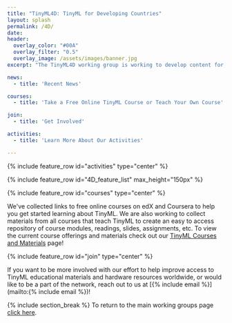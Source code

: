 ```yaml
---
title: "TinyML4D: TinyML for Developing Countries"
layout: splash
permalink: /4D/
date: 
header:
  overlay_color: "#00A"
  overlay_filter: "0.5"
  overlay_image: /assets/images/banner.jpg
excerpt: "The TinyML4D working group is working to develop content for, and a network of, researchers and practitioners focused on enabling innovative solutions for the unique challenges faced by Developing Countries. TinyML4D is co-hosted by the Abdus Salam International Centre for Theoretical Physics (ICTP)."

news: 
  - title: 'Recent News'

courses: 
  - title: 'Take a Free Online TinyML Course or Teach Your Own Course'

join:
  - title: 'Get Involved'

activities:
  - title: 'Learn More About Our Activities'

---
```


<!-- {% include feature_row id="news" type="center" %} -->

<!-- **[SciTinyML 2023](/SciTinyML-23)** will be run remotely in English for 2023 from April 17-21. **Register to attend for free by Friday, April 7, 2023 on the [ICTP website](https://indico.ictp.it/event/10166)!**
We are also actively **soliciting submissions for short talks** during our Show and Tell day! Please [follow this link](https://tinymledu.org/SciTinyML-23/cfp/) to learn more! -->

{% include feature_row id="activities" type="center" %}

{% include feature_row id="4D_feature_list" max_height="150px" %}

{% include feature_row id="courses" type="center" %}

We've collected links to free online courses on edX and Coursera to help you get started learning about TinyML. We are also working to collect materials from all courses that teach TinyML to create an easy to access repository of course modules, readings, slides, assignments, etc. To view the current course offerings and materials check out our [TinyML Courses and Materials](/courses/) page!

{% include feature_row id="join" type="center" %}

If you want to be more involved with our effort to help improve access to TinyML educational materials and hardware resources worldwide, or would like to be a part of the network, reach out to us at [{% include email %}](mailto:{% include email %})!

{% include section_break %}
To return to the main working groups page [click here](/workingGroups).